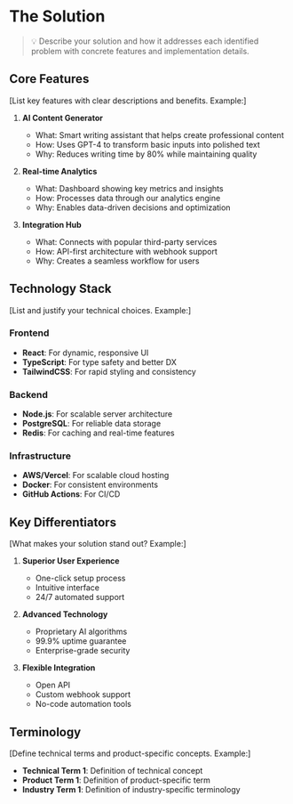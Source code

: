 # The Solution

> 💡 Describe your solution and how it addresses each identified problem with concrete features and implementation details.

## Core Features
[List key features with clear descriptions and benefits. Example:]

1. **AI Content Generator**
   - What: Smart writing assistant that helps create professional content
   - How: Uses GPT-4 to transform basic inputs into polished text
   - Why: Reduces writing time by 80% while maintaining quality

2. **Real-time Analytics**
   - What: Dashboard showing key metrics and insights
   - How: Processes data through our analytics engine
   - Why: Enables data-driven decisions and optimization

3. **Integration Hub**
   - What: Connects with popular third-party services
   - How: API-first architecture with webhook support
   - Why: Creates a seamless workflow for users

## Technology Stack
[List and justify your technical choices. Example:]

### Frontend
- **React**: For dynamic, responsive UI
- **TypeScript**: For type safety and better DX
- **TailwindCSS**: For rapid styling and consistency

### Backend
- **Node.js**: For scalable server architecture
- **PostgreSQL**: For reliable data storage
- **Redis**: For caching and real-time features

### Infrastructure
- **AWS/Vercel**: For scalable cloud hosting
- **Docker**: For consistent environments
- **GitHub Actions**: For CI/CD

## Key Differentiators
[What makes your solution stand out? Example:]

1. **Superior User Experience**
   - One-click setup process
   - Intuitive interface
   - 24/7 automated support

2. **Advanced Technology**
   - Proprietary AI algorithms
   - 99.9% uptime guarantee
   - Enterprise-grade security

3. **Flexible Integration**
   - Open API
   - Custom webhook support
   - No-code automation tools

## Terminology
[Define technical terms and product-specific concepts. Example:]

- **Technical Term 1**: Definition of technical concept
- **Product Term 1**: Definition of product-specific term
- **Industry Term 1**: Definition of industry-specific terminology

